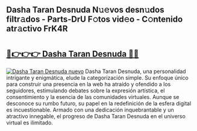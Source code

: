 ## Dasha Taran Desnuda N𝚞𝚎vos desn𝚞dos filtr𝚊dos - Parts-DrU F𝚘tos vid𝚎o - C𝚘ntenido atr𝚊ctivo FrK4R

# <h2><a href="http://mb1luc.tromn.icu/?c=Dasha+Taran+Desnuda">🔗👉👉👉 Dasha Taran Desnuda 🔗🔗</a></h2>

[![Dasha Taran Desnuda nuevo](https://i.imgur.com/pEAQMta.gif)](http://mb1luc.tromn.icu/?c=Dasha+Taran+Desnuda)
Dasha Taran Desnuda, una personalidad intrigante y enigmática, elude la categorización simple. Su enfoque único para construir una presencia en la web ha atraído y ofendido a los seguidores, estimulando debates sobre la expresión artística, el consentimiento y la esencia de las comunidades virtuales. Aunque se desconoce su rumbo futuro, su papel en la redefinición de la esfera digital es incuestionable. Armado con una dedicación inquebrantable y un atractivo innegable, el progreso de Dasha Taran Desnuda en el universo virtual es ilimitado.
